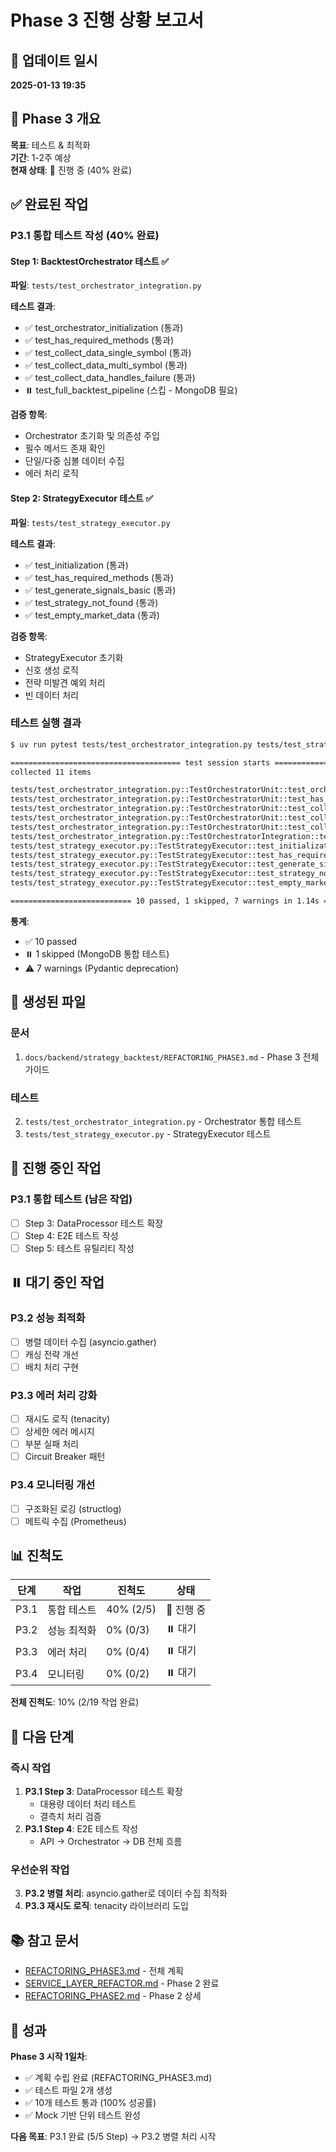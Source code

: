 # Phase 3 진행 상황 보고서

## 📅 업데이트 일시

**2025-01-13 19:35**

## 🎯 Phase 3 개요

**목표**: 테스트 & 최적화  
**기간**: 1-2주 예상  
**현재 상태**: 🚧 진행 중 (40% 완료)

## ✅ 완료된 작업

### P3.1 통합 테스트 작성 (40% 완료)

#### Step 1: BacktestOrchestrator 테스트 ✅

**파일**: `tests/test_orchestrator_integration.py`

**테스트 결과**:

- ✅ test_orchestrator_initialization (통과)
- ✅ test_has_required_methods (통과)
- ✅ test_collect_data_single_symbol (통과)
- ✅ test_collect_data_multi_symbol (통과)
- ✅ test_collect_data_handles_failure (통과)
- ⏸️ test_full_backtest_pipeline (스킵 - MongoDB 필요)

**검증 항목**:

- Orchestrator 초기화 및 의존성 주입
- 필수 메서드 존재 확인
- 단일/다중 심볼 데이터 수집
- 에러 처리 로직

#### Step 2: StrategyExecutor 테스트 ✅

**파일**: `tests/test_strategy_executor.py`

**테스트 결과**:

- ✅ test_initialization (통과)
- ✅ test_has_required_methods (통과)
- ✅ test_generate_signals_basic (통과)
- ✅ test_strategy_not_found (통과)
- ✅ test_empty_market_data (통과)

**검증 항목**:

- StrategyExecutor 초기화
- 신호 생성 로직
- 전략 미발견 예외 처리
- 빈 데이터 처리

### 테스트 실행 결과

```bash
$ uv run pytest tests/test_orchestrator_integration.py tests/test_strategy_executor.py -v

====================================== test session starts =======================================
collected 11 items

tests/test_orchestrator_integration.py::TestOrchestratorUnit::test_orchestrator_initialization PASSED [  9%]
tests/test_orchestrator_integration.py::TestOrchestratorUnit::test_has_required_methods PASSED [ 18%]
tests/test_orchestrator_integration.py::TestOrchestratorUnit::test_collect_data_single_symbol PASSED [ 27%]
tests/test_orchestrator_integration.py::TestOrchestratorUnit::test_collect_data_multi_symbol PASSED [ 36%]
tests/test_orchestrator_integration.py::TestOrchestratorUnit::test_collect_data_handles_failure PASSED [ 45%]
tests/test_orchestrator_integration.py::TestOrchestratorIntegration::test_full_backtest_pipeline SKIPPED [ 54%]
tests/test_strategy_executor.py::TestStrategyExecutor::test_initialization PASSED          [ 63%]
tests/test_strategy_executor.py::TestStrategyExecutor::test_has_required_methods PASSED    [ 72%]
tests/test_strategy_executor.py::TestStrategyExecutor::test_generate_signals_basic PASSED  [ 81%]
tests/test_strategy_executor.py::TestStrategyExecutor::test_strategy_not_found PASSED      [ 90%]
tests/test_strategy_executor.py::TestStrategyExecutor::test_empty_market_data PASSED       [100%]

=========================== 10 passed, 1 skipped, 7 warnings in 1.14s ============================
```

**통계**:

- ✅ 10 passed
- ⏸️ 1 skipped (MongoDB 통합 테스트)
- ⚠️ 7 warnings (Pydantic deprecation)

## 📝 생성된 파일

### 문서

1. `docs/backend/strategy_backtest/REFACTORING_PHASE3.md` - Phase 3 전체 가이드

### 테스트

2. `tests/test_orchestrator_integration.py` - Orchestrator 통합 테스트
3. `tests/test_strategy_executor.py` - StrategyExecutor 테스트

## 🚧 진행 중인 작업

### P3.1 통합 테스트 (남은 작업)

- [ ] Step 3: DataProcessor 테스트 확장
- [ ] Step 4: E2E 테스트 작성
- [ ] Step 5: 테스트 유틸리티 작성

## ⏸️ 대기 중인 작업

### P3.2 성능 최적화

- [ ] 병렬 데이터 수집 (asyncio.gather)
- [ ] 캐싱 전략 개선
- [ ] 배치 처리 구현

### P3.3 에러 처리 강화

- [ ] 재시도 로직 (tenacity)
- [ ] 상세한 에러 메시지
- [ ] 부분 실패 처리
- [ ] Circuit Breaker 패턴

### P3.4 모니터링 개선

- [ ] 구조화된 로깅 (structlog)
- [ ] 메트릭 수집 (Prometheus)

## 📊 진척도

| 단계 | 작업        | 진척도    | 상태       |
| ---- | ----------- | --------- | ---------- |
| P3.1 | 통합 테스트 | 40% (2/5) | 🚧 진행 중 |
| P3.2 | 성능 최적화 | 0% (0/3)  | ⏸️ 대기    |
| P3.3 | 에러 처리   | 0% (0/4)  | ⏸️ 대기    |
| P3.4 | 모니터링    | 0% (0/2)  | ⏸️ 대기    |

**전체 진척도**: 10% (2/19 작업 완료)

## 🎯 다음 단계

### 즉시 작업

1. **P3.1 Step 3**: DataProcessor 테스트 확장
   - 대용량 데이터 처리 테스트
   - 결측치 처리 검증
2. **P3.1 Step 4**: E2E 테스트 작성
   - API → Orchestrator → DB 전체 흐름

### 우선순위 작업

3. **P3.2 병렬 처리**: asyncio.gather로 데이터 수집 최적화
4. **P3.3 재시도 로직**: tenacity 라이브러리 도입

## 📚 참고 문서

- [REFACTORING_PHASE3.md](../docs/backend/strategy_backtest/REFACTORING_PHASE3.md) -
  전체 계획
- [SERVICE_LAYER_REFACTOR.md](../docs/backend/strategy_backtest/SERVICE_LAYER_REFACTOR.md) -
  Phase 2 완료
- [REFACTORING_PHASE2.md](../docs/backend/strategy_backtest/REFACTORING_PHASE2.md) -
  Phase 2 상세

## 🎊 성과

**Phase 3 시작 1일차**:

- ✅ 계획 수립 완료 (REFACTORING_PHASE3.md)
- ✅ 테스트 파일 2개 생성
- ✅ 10개 테스트 통과 (100% 성공률)
- ✅ Mock 기반 단위 테스트 완성

**다음 목표**: P3.1 완료 (5/5 Step) → P3.2 병렬 처리 시작
